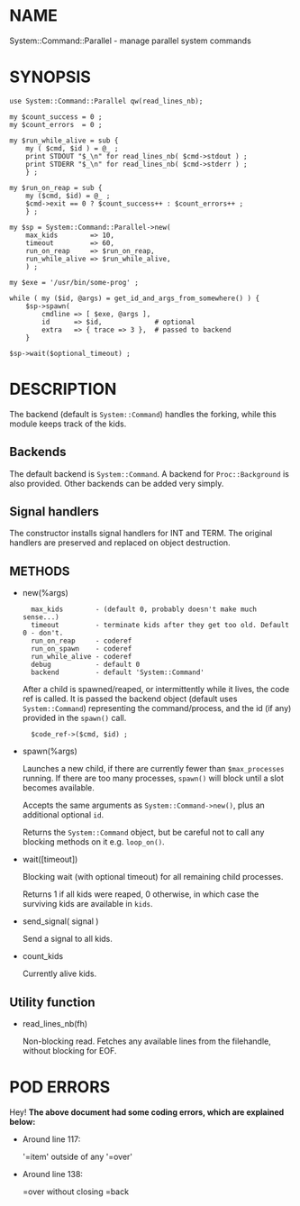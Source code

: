 # NAME

System::Command::Parallel - manage parallel system commands

# SYNOPSIS

    use System::Command::Parallel qw(read_lines_nb);

    my $count_success = 0 ;
    my $count_errors  = 0 ;

    my $run_while_alive = sub {
        my ( $cmd, $id ) = @_ ;
        print STDOUT "$_\n" for read_lines_nb( $cmd->stdout ) ;
        print STDERR "$_\n" for read_lines_nb( $cmd->stderr ) ;
        } ;

    my $run_on_reap = sub {
        my ($cmd, $id) = @_ ;
        $cmd->exit == 0 ? $count_success++ : $count_errors++ ;
        } ;

    my $sp = System::Command::Parallel->new(
        max_kids        => 10,
        timeout         => 60,
        run_on_reap     => $run_on_reap,
        run_while_alive => $run_while_alive,
        ) ;

    my $exe = '/usr/bin/some-prog' ;

    while ( my ($id, @args) = get_id_and_args_from_somewhere() ) {
        $sp->spawn(
            cmdline => [ $exe, @args ],
            id      => $id,             # optional
            extra   => { trace => 3 },  # passed to backend
        }

    $sp->wait($optional_timeout) ;

# DESCRIPTION

The backend (default is `System::Command`) handles the
forking, while this module keeps track of the kids.

## Backends

The default backend is `System::Command`. A backend for `Proc::Background` is also provided.
Other backends can be added very simply.

## Signal handlers

The constructor installs signal handlers for INT and TERM. The original handlers are
preserved and replaced on object destruction.

## METHODS

- new(%args)

        max_kids        - (default 0, probably doesn't make much sense...)
        timeout         - terminate kids after they get too old. Default 0 - don't.
        run_on_reap     - coderef
        run_on_spawn    - coderef
        run_while_alive - coderef
        debug           - default 0
        backend         - default 'System::Command'

    After a child is spawned/reaped, or intermittently while it lives, the code ref is called.
    It is passed the backend object (default uses `System::Command`)
    representing the command/process, and the id (if any) provided in the `spawn()`
    call.

        $code_ref->($cmd, $id) ;

- spawn(%args)

    Launches a new child, if there are currently fewer than `$max_processes` running.
    If there are too many processes, `spawn()` will block until a slot becomes available.

    Accepts the same arguments as `System::Command->new()`, plus an additional
    optional `id`.

    Returns the `System::Command` object, but be careful not to call any blocking
    methods on it e.g. `loop_on()`.

- wait(\[timeout\])

    Blocking wait (with optional timeout) for all remaining child processes.

    Returns 1 if all kids were reaped, 0 otherwise, in which case the surviving kids
    are available in `kids`.

- send\_signal( signal )

    Send a signal to all kids.

- count\_kids

    Currently alive kids.

## Utility function

- read\_lines\_nb(fh)

    Non-blocking read. Fetches any available lines from the filehandle, without
    blocking for EOF.

# POD ERRORS

Hey! **The above document had some coding errors, which are explained below:**

- Around line 117:

    '=item' outside of any '=over'

- Around line 138:

    &#x3d;over without closing =back
